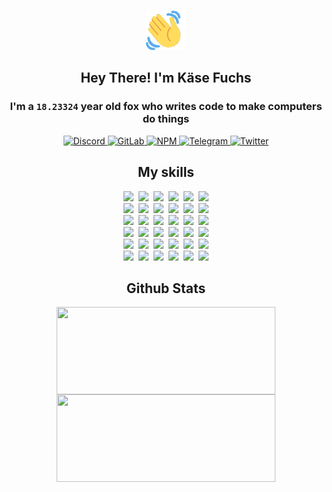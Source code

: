 <div><p align=center><img src=./resources/images/wave.gif width=64px height=64px></p><h2 align=center>Hey There! I'm Käse Fuchs</h2><h3 align=center>I'm a <code>18.23324</code> year old fox who writes code to make computers do things</h3><p align=center><a href=https://discord.com/users/507526681125322772><img alt=Discord src="https://img.shields.io/badge/Discord-5865F2?logo=discord&logoColor=white&style=flat-square#07968a69b676060bcefd0f770bafe33b"> </a><a href=https://gitlab.com/kasefuchs><img alt=GitLab src="https://img.shields.io/badge/GitLab-330F63?logo=gitlab&logoColor=white&style=flat-square#07968a69b676060bcefd0f770bafe33b"> </a><a href=https://npmjs.com/~kasefuchs><img alt=NPM src="https://img.shields.io/badge/NPM-CB3837?logo=npm&logoColor=white&style=flat-square#07968a69b676060bcefd0f770bafe33b"> </a><a href=https://t.me/kasefuchs><img alt=Telegram src="https://img.shields.io/badge/Telegram-2CA5E0?logo=telegram&logoColor=white&style=flat-square#07968a69b676060bcefd0f770bafe33b"> </a><a href=https://twitter.com/kasefuchs><img alt=Twitter src="https://img.shields.io/badge/Twitter-1DA1F2?logo=twitter&logoColor=white&style=flat-square#07968a69b676060bcefd0f770bafe33b"></a></p><h2 align=center>My skills</h2><p align=center><a href=https://aws.amazon.com/ ><picture><source srcset="https://skillicons.dev/icons?i=aws&theme=dark#07968a69b676060bcefd0f770bafe33b" media="(prefers-color-scheme: dark)"><source srcset="https://skillicons.dev/icons?i=aws&theme=light#07968a69b676060bcefd0f770bafe33b" media="(prefers-color-scheme: light), (prefers-color-scheme: no-preference)"><img src="https://skillicons.dev/icons?i=aws&theme=light#07968a69b676060bcefd0f770bafe33b"></picture></a>&nbsp;&nbsp;<a href=https://en.wikipedia.org/wiki/Bash_(Unix_shell)><picture><source srcset="https://skillicons.dev/icons?i=bash&theme=dark#07968a69b676060bcefd0f770bafe33b" media="(prefers-color-scheme: dark)"><source srcset="https://skillicons.dev/icons?i=bash&theme=light#07968a69b676060bcefd0f770bafe33b" media="(prefers-color-scheme: light), (prefers-color-scheme: no-preference)"><img src="https://skillicons.dev/icons?i=bash&theme=light#07968a69b676060bcefd0f770bafe33b"></picture></a>&nbsp;&nbsp;<a href=https://discord.com/developers/docs><picture><source srcset="https://skillicons.dev/icons?i=bots&theme=dark#07968a69b676060bcefd0f770bafe33b" media="(prefers-color-scheme: dark)"><source srcset="https://skillicons.dev/icons?i=bots&theme=light#07968a69b676060bcefd0f770bafe33b" media="(prefers-color-scheme: light), (prefers-color-scheme: no-preference)"><img src="https://skillicons.dev/icons?i=bots&theme=light#07968a69b676060bcefd0f770bafe33b"></picture></a>&nbsp;&nbsp;<a href=https://www.cloudflare.com/ ><picture><source srcset="https://skillicons.dev/icons?i=cloudflare&theme=dark#07968a69b676060bcefd0f770bafe33b" media="(prefers-color-scheme: dark)"><source srcset="https://skillicons.dev/icons?i=cloudflare&theme=light#07968a69b676060bcefd0f770bafe33b" media="(prefers-color-scheme: light), (prefers-color-scheme: no-preference)"><img src="https://skillicons.dev/icons?i=cloudflare&theme=light#07968a69b676060bcefd0f770bafe33b"></picture></a>&nbsp;&nbsp;<a href=https://en.wikipedia.org/wiki/CSS><picture><source srcset="https://skillicons.dev/icons?i=css&theme=dark#07968a69b676060bcefd0f770bafe33b" media="(prefers-color-scheme: dark)"><source srcset="https://skillicons.dev/icons?i=css&theme=light#07968a69b676060bcefd0f770bafe33b" media="(prefers-color-scheme: light), (prefers-color-scheme: no-preference)"><img src="https://skillicons.dev/icons?i=css&theme=light#07968a69b676060bcefd0f770bafe33b"></picture></a>&nbsp;&nbsp;<a href=https://www.docker.com/ ><picture><source srcset="https://skillicons.dev/icons?i=docker&theme=dark#07968a69b676060bcefd0f770bafe33b" media="(prefers-color-scheme: dark)"><source srcset="https://skillicons.dev/icons?i=docker&theme=light#07968a69b676060bcefd0f770bafe33b" media="(prefers-color-scheme: light), (prefers-color-scheme: no-preference)"><img src="https://skillicons.dev/icons?i=docker&theme=light#07968a69b676060bcefd0f770bafe33b"></picture></a><br><a href=https://www.electronjs.org/ ><picture><source srcset="https://skillicons.dev/icons?i=electron&theme=dark#07968a69b676060bcefd0f770bafe33b" media="(prefers-color-scheme: dark)"><source srcset="https://skillicons.dev/icons?i=electron&theme=light#07968a69b676060bcefd0f770bafe33b" media="(prefers-color-scheme: light), (prefers-color-scheme: no-preference)"><img src="https://skillicons.dev/icons?i=electron&theme=light#07968a69b676060bcefd0f770bafe33b"></picture></a>&nbsp;&nbsp;<a href=https://expressjs.com/ ><picture><source srcset="https://skillicons.dev/icons?i=express&theme=dark#07968a69b676060bcefd0f770bafe33b" media="(prefers-color-scheme: dark)"><source srcset="https://skillicons.dev/icons?i=express&theme=light#07968a69b676060bcefd0f770bafe33b" media="(prefers-color-scheme: light), (prefers-color-scheme: no-preference)"><img src="https://skillicons.dev/icons?i=express&theme=light#07968a69b676060bcefd0f770bafe33b"></picture></a>&nbsp;&nbsp;<a href=https://www.figma.com/ ><picture><source srcset="https://skillicons.dev/icons?i=figma&theme=dark#07968a69b676060bcefd0f770bafe33b" media="(prefers-color-scheme: dark)"><source srcset="https://skillicons.dev/icons?i=figma&theme=light#07968a69b676060bcefd0f770bafe33b" media="(prefers-color-scheme: light), (prefers-color-scheme: no-preference)"><img src="https://skillicons.dev/icons?i=figma&theme=light#07968a69b676060bcefd0f770bafe33b"></picture></a>&nbsp;&nbsp;<a href=https://firebase.google.com/ ><picture><source srcset="https://skillicons.dev/icons?i=firebase&theme=dark#07968a69b676060bcefd0f770bafe33b" media="(prefers-color-scheme: dark)"><source srcset="https://skillicons.dev/icons?i=firebase&theme=light#07968a69b676060bcefd0f770bafe33b" media="(prefers-color-scheme: light), (prefers-color-scheme: no-preference)"><img src="https://skillicons.dev/icons?i=firebase&theme=light#07968a69b676060bcefd0f770bafe33b"></picture></a>&nbsp;&nbsp;<a href=https://flask.palletsprojects.com/ ><picture><source srcset="https://skillicons.dev/icons?i=flask&theme=dark#07968a69b676060bcefd0f770bafe33b" media="(prefers-color-scheme: dark)"><source srcset="https://skillicons.dev/icons?i=flask&theme=light#07968a69b676060bcefd0f770bafe33b" media="(prefers-color-scheme: light), (prefers-color-scheme: no-preference)"><img src="https://skillicons.dev/icons?i=flask&theme=light#07968a69b676060bcefd0f770bafe33b"></picture></a>&nbsp;&nbsp;<a href=https://cloud.google.com/ ><picture><source srcset="https://skillicons.dev/icons?i=gcp&theme=dark#07968a69b676060bcefd0f770bafe33b" media="(prefers-color-scheme: dark)"><source srcset="https://skillicons.dev/icons?i=gcp&theme=light#07968a69b676060bcefd0f770bafe33b" media="(prefers-color-scheme: light), (prefers-color-scheme: no-preference)"><img src="https://skillicons.dev/icons?i=gcp&theme=light#07968a69b676060bcefd0f770bafe33b"></picture></a><br><a href=https://git-scm.com/ ><picture><source srcset="https://skillicons.dev/icons?i=git&theme=dark#07968a69b676060bcefd0f770bafe33b" media="(prefers-color-scheme: dark)"><source srcset="https://skillicons.dev/icons?i=git&theme=light#07968a69b676060bcefd0f770bafe33b" media="(prefers-color-scheme: light), (prefers-color-scheme: no-preference)"><img src="https://skillicons.dev/icons?i=git&theme=light#07968a69b676060bcefd0f770bafe33b"></picture></a>&nbsp;&nbsp;<a href=https://github.com/ ><picture><source srcset="https://skillicons.dev/icons?i=github&theme=dark#07968a69b676060bcefd0f770bafe33b" media="(prefers-color-scheme: dark)"><source srcset="https://skillicons.dev/icons?i=github&theme=light#07968a69b676060bcefd0f770bafe33b" media="(prefers-color-scheme: light), (prefers-color-scheme: no-preference)"><img src="https://skillicons.dev/icons?i=github&theme=light#07968a69b676060bcefd0f770bafe33b"></picture></a>&nbsp;&nbsp;<a href=https://gitlab.com/ ><picture><source srcset="https://skillicons.dev/icons?i=gitlab&theme=dark#07968a69b676060bcefd0f770bafe33b" media="(prefers-color-scheme: dark)"><source srcset="https://skillicons.dev/icons?i=gitlab&theme=light#07968a69b676060bcefd0f770bafe33b" media="(prefers-color-scheme: light), (prefers-color-scheme: no-preference)"><img src="https://skillicons.dev/icons?i=gitlab&theme=light#07968a69b676060bcefd0f770bafe33b"></picture></a>&nbsp;&nbsp;<a href=https://www.heroku.com/ ><picture><source srcset="https://skillicons.dev/icons?i=heroku&theme=dark#07968a69b676060bcefd0f770bafe33b" media="(prefers-color-scheme: dark)"><source srcset="https://skillicons.dev/icons?i=heroku&theme=light#07968a69b676060bcefd0f770bafe33b" media="(prefers-color-scheme: light), (prefers-color-scheme: no-preference)"><img src="https://skillicons.dev/icons?i=heroku&theme=light#07968a69b676060bcefd0f770bafe33b"></picture></a>&nbsp;&nbsp;<a href=https://en.wikipedia.org/wiki/HTML><picture><source srcset="https://skillicons.dev/icons?i=html&theme=dark#07968a69b676060bcefd0f770bafe33b" media="(prefers-color-scheme: dark)"><source srcset="https://skillicons.dev/icons?i=html&theme=light#07968a69b676060bcefd0f770bafe33b" media="(prefers-color-scheme: light), (prefers-color-scheme: no-preference)"><img src="https://skillicons.dev/icons?i=html&theme=light#07968a69b676060bcefd0f770bafe33b"></picture></a>&nbsp;&nbsp;<a href=https://en.wikipedia.org/wiki/JavaScript><picture><source srcset="https://skillicons.dev/icons?i=js&theme=dark#07968a69b676060bcefd0f770bafe33b" media="(prefers-color-scheme: dark)"><source srcset="https://skillicons.dev/icons?i=js&theme=light#07968a69b676060bcefd0f770bafe33b" media="(prefers-color-scheme: light), (prefers-color-scheme: no-preference)"><img src="https://skillicons.dev/icons?i=js&theme=light#07968a69b676060bcefd0f770bafe33b"></picture></a><br><a href=https://en.wikipedia.org/wiki/Linux><picture><source srcset="https://skillicons.dev/icons?i=linux&theme=dark#07968a69b676060bcefd0f770bafe33b" media="(prefers-color-scheme: dark)"><source srcset="https://skillicons.dev/icons?i=linux&theme=light#07968a69b676060bcefd0f770bafe33b" media="(prefers-color-scheme: light), (prefers-color-scheme: no-preference)"><img src="https://skillicons.dev/icons?i=linux&theme=light#07968a69b676060bcefd0f770bafe33b"></picture></a>&nbsp;&nbsp;<a href=https://mui.com/ ><picture><source srcset="https://skillicons.dev/icons?i=materialui&theme=dark#07968a69b676060bcefd0f770bafe33b" media="(prefers-color-scheme: dark)"><source srcset="https://skillicons.dev/icons?i=materialui&theme=light#07968a69b676060bcefd0f770bafe33b" media="(prefers-color-scheme: light), (prefers-color-scheme: no-preference)"><img src="https://skillicons.dev/icons?i=materialui&theme=light#07968a69b676060bcefd0f770bafe33b"></picture></a>&nbsp;&nbsp;<a href=https://en.wikipedia.org/wiki/Markdown><picture><source srcset="https://skillicons.dev/icons?i=md&theme=dark#07968a69b676060bcefd0f770bafe33b" media="(prefers-color-scheme: dark)"><source srcset="https://skillicons.dev/icons?i=md&theme=light#07968a69b676060bcefd0f770bafe33b" media="(prefers-color-scheme: light), (prefers-color-scheme: no-preference)"><img src="https://skillicons.dev/icons?i=md&theme=light#07968a69b676060bcefd0f770bafe33b"></picture></a>&nbsp;&nbsp;<a href=https://www.mongodb.com/ ><picture><source srcset="https://skillicons.dev/icons?i=mongodb&theme=dark#07968a69b676060bcefd0f770bafe33b" media="(prefers-color-scheme: dark)"><source srcset="https://skillicons.dev/icons?i=mongodb&theme=light#07968a69b676060bcefd0f770bafe33b" media="(prefers-color-scheme: light), (prefers-color-scheme: no-preference)"><img src="https://skillicons.dev/icons?i=mongodb&theme=light#07968a69b676060bcefd0f770bafe33b"></picture></a>&nbsp;&nbsp;<a href=https://www.mysql.com/ ><picture><source srcset="https://skillicons.dev/icons?i=mysql&theme=dark#07968a69b676060bcefd0f770bafe33b" media="(prefers-color-scheme: dark)"><source srcset="https://skillicons.dev/icons?i=mysql&theme=light#07968a69b676060bcefd0f770bafe33b" media="(prefers-color-scheme: light), (prefers-color-scheme: no-preference)"><img src="https://skillicons.dev/icons?i=mysql&theme=light#07968a69b676060bcefd0f770bafe33b"></picture></a>&nbsp;&nbsp;<a href=https://nextjs.org/ ><picture><source srcset="https://skillicons.dev/icons?i=nextjs&theme=dark#07968a69b676060bcefd0f770bafe33b" media="(prefers-color-scheme: dark)"><source srcset="https://skillicons.dev/icons?i=nextjs&theme=light#07968a69b676060bcefd0f770bafe33b" media="(prefers-color-scheme: light), (prefers-color-scheme: no-preference)"><img src="https://skillicons.dev/icons?i=nextjs&theme=light#07968a69b676060bcefd0f770bafe33b"></picture></a><br><a href=https://nodejs.org/en/ ><picture><source srcset="https://skillicons.dev/icons?i=nodejs&theme=dark#07968a69b676060bcefd0f770bafe33b" media="(prefers-color-scheme: dark)"><source srcset="https://skillicons.dev/icons?i=nodejs&theme=light#07968a69b676060bcefd0f770bafe33b" media="(prefers-color-scheme: light), (prefers-color-scheme: no-preference)"><img src="https://skillicons.dev/icons?i=nodejs&theme=light#07968a69b676060bcefd0f770bafe33b"></picture></a>&nbsp;&nbsp;<a href=https://www.postgresql.org/ ><picture><source srcset="https://skillicons.dev/icons?i=postgres&theme=dark#07968a69b676060bcefd0f770bafe33b" media="(prefers-color-scheme: dark)"><source srcset="https://skillicons.dev/icons?i=postgres&theme=light#07968a69b676060bcefd0f770bafe33b" media="(prefers-color-scheme: light), (prefers-color-scheme: no-preference)"><img src="https://skillicons.dev/icons?i=postgres&theme=light#07968a69b676060bcefd0f770bafe33b"></picture></a>&nbsp;&nbsp;<a href=https://learn.microsoft.com/en-us/powershell/ ><picture><source srcset="https://skillicons.dev/icons?i=powershell&theme=dark#07968a69b676060bcefd0f770bafe33b" media="(prefers-color-scheme: dark)"><source srcset="https://skillicons.dev/icons?i=powershell&theme=light#07968a69b676060bcefd0f770bafe33b" media="(prefers-color-scheme: light), (prefers-color-scheme: no-preference)"><img src="https://skillicons.dev/icons?i=powershell&theme=light#07968a69b676060bcefd0f770bafe33b"></picture></a>&nbsp;&nbsp;<a href=https://www.python.org/ ><picture><source srcset="https://skillicons.dev/icons?i=py&theme=dark#07968a69b676060bcefd0f770bafe33b" media="(prefers-color-scheme: dark)"><source srcset="https://skillicons.dev/icons?i=py&theme=light#07968a69b676060bcefd0f770bafe33b" media="(prefers-color-scheme: light), (prefers-color-scheme: no-preference)"><img src="https://skillicons.dev/icons?i=py&theme=light#07968a69b676060bcefd0f770bafe33b"></picture></a>&nbsp;&nbsp;<a href=https://www.raspberrypi.org/ ><picture><source srcset="https://skillicons.dev/icons?i=raspberrypi&theme=dark#07968a69b676060bcefd0f770bafe33b" media="(prefers-color-scheme: dark)"><source srcset="https://skillicons.dev/icons?i=raspberrypi&theme=light#07968a69b676060bcefd0f770bafe33b" media="(prefers-color-scheme: light), (prefers-color-scheme: no-preference)"><img src="https://skillicons.dev/icons?i=raspberrypi&theme=light#07968a69b676060bcefd0f770bafe33b"></picture></a>&nbsp;&nbsp;<a href=https://reactjs.org/ ><picture><source srcset="https://skillicons.dev/icons?i=react&theme=dark#07968a69b676060bcefd0f770bafe33b" media="(prefers-color-scheme: dark)"><source srcset="https://skillicons.dev/icons?i=react&theme=light#07968a69b676060bcefd0f770bafe33b" media="(prefers-color-scheme: light), (prefers-color-scheme: no-preference)"><img src="https://skillicons.dev/icons?i=react&theme=light#07968a69b676060bcefd0f770bafe33b"></picture></a><br><a href=https://redux.js.org/ ><picture><source srcset="https://skillicons.dev/icons?i=redux&theme=dark#07968a69b676060bcefd0f770bafe33b" media="(prefers-color-scheme: dark)"><source srcset="https://skillicons.dev/icons?i=redux&theme=light#07968a69b676060bcefd0f770bafe33b" media="(prefers-color-scheme: light), (prefers-color-scheme: no-preference)"><img src="https://skillicons.dev/icons?i=redux&theme=light#07968a69b676060bcefd0f770bafe33b"></picture></a>&nbsp;&nbsp;<a href=https://en.wikipedia.org/wiki/Regular_expression><picture><source srcset="https://skillicons.dev/icons?i=regex&theme=dark#07968a69b676060bcefd0f770bafe33b" media="(prefers-color-scheme: dark)"><source srcset="https://skillicons.dev/icons?i=regex&theme=light#07968a69b676060bcefd0f770bafe33b" media="(prefers-color-scheme: light), (prefers-color-scheme: no-preference)"><img src="https://skillicons.dev/icons?i=regex&theme=light#07968a69b676060bcefd0f770bafe33b"></picture></a>&nbsp;&nbsp;<a href=https://en.wikipedia.org/wiki/Sass_(stylesheet_language)><picture><source srcset="https://skillicons.dev/icons?i=sass&theme=dark#07968a69b676060bcefd0f770bafe33b" media="(prefers-color-scheme: dark)"><source srcset="https://skillicons.dev/icons?i=sass&theme=light#07968a69b676060bcefd0f770bafe33b" media="(prefers-color-scheme: light), (prefers-color-scheme: no-preference)"><img src="https://skillicons.dev/icons?i=sass&theme=light#07968a69b676060bcefd0f770bafe33b"></picture></a>&nbsp;&nbsp;<a href=https://www.typescriptlang.org/ ><picture><source srcset="https://skillicons.dev/icons?i=ts&theme=dark#07968a69b676060bcefd0f770bafe33b" media="(prefers-color-scheme: dark)"><source srcset="https://skillicons.dev/icons?i=ts&theme=light#07968a69b676060bcefd0f770bafe33b" media="(prefers-color-scheme: light), (prefers-color-scheme: no-preference)"><img src="https://skillicons.dev/icons?i=ts&theme=light#07968a69b676060bcefd0f770bafe33b"></picture></a>&nbsp;&nbsp;<a href=https://unity.com/ ><picture><source srcset="https://skillicons.dev/icons?i=unity&theme=dark#07968a69b676060bcefd0f770bafe33b" media="(prefers-color-scheme: dark)"><source srcset="https://skillicons.dev/icons?i=unity&theme=light#07968a69b676060bcefd0f770bafe33b" media="(prefers-color-scheme: light), (prefers-color-scheme: no-preference)"><img src="https://skillicons.dev/icons?i=unity&theme=light#07968a69b676060bcefd0f770bafe33b"></picture></a>&nbsp;&nbsp;<a href=https://workers.cloudflare.com/ ><picture><source srcset="https://skillicons.dev/icons?i=workers&theme=dark#07968a69b676060bcefd0f770bafe33b" media="(prefers-color-scheme: dark)"><source srcset="https://skillicons.dev/icons?i=workers&theme=light#07968a69b676060bcefd0f770bafe33b" media="(prefers-color-scheme: light), (prefers-color-scheme: no-preference)"><img src="https://skillicons.dev/icons?i=workers&theme=light#07968a69b676060bcefd0f770bafe33b"></picture></a><br></p><h2 align=center>Github Stats</h2><p align=center><picture><source srcset="https://github-readme-stats-kasefuchs.vercel.app/api/?count_private=true&hide_border=true&hide_rank=true&line_height=20&hide_title=true&username=Kasefuchs&theme=dark#07968a69b676060bcefd0f770bafe33b" media="(prefers-color-scheme: dark)"><source srcset="https://github-readme-stats-kasefuchs.vercel.app/api/?count_private=true&hide_border=true&hide_rank=true&line_height=20&hide_title=true&username=Kasefuchs&theme=light#07968a69b676060bcefd0f770bafe33b" media="(prefers-color-scheme: light), (prefers-color-scheme: no-preference)"><img align=middle width=350 height=140 src="https://github-readme-stats-kasefuchs.vercel.app/api/?count_private=true&hide_border=true&hide_rank=true&line_height=20&hide_title=true&username=Kasefuchs&theme=light#07968a69b676060bcefd0f770bafe33b"></picture><picture><source srcset="https://github-readme-stats-kasefuchs.vercel.app/api/top-langs/?count_private=true&hide_border=true&layout=compact&username=Kasefuchs&theme=dark#07968a69b676060bcefd0f770bafe33b" media="(prefers-color-scheme: dark)"><source srcset="https://github-readme-stats-kasefuchs.vercel.app/api/top-langs/?count_private=true&hide_border=true&layout=compact&username=Kasefuchs&theme=light#07968a69b676060bcefd0f770bafe33b" media="(prefers-color-scheme: light), (prefers-color-scheme: no-preference)"><img align=middle width=350 height=140 src="https://github-readme-stats-kasefuchs.vercel.app/api/top-langs/?count_private=true&hide_border=true&layout=compact&username=Kasefuchs&theme=light#07968a69b676060bcefd0f770bafe33b"></picture></p><img src="https://hit.yhype.me/github/profile?user_id=64592097#07968a69b676060bcefd0f770bafe33b" alt=""></div>